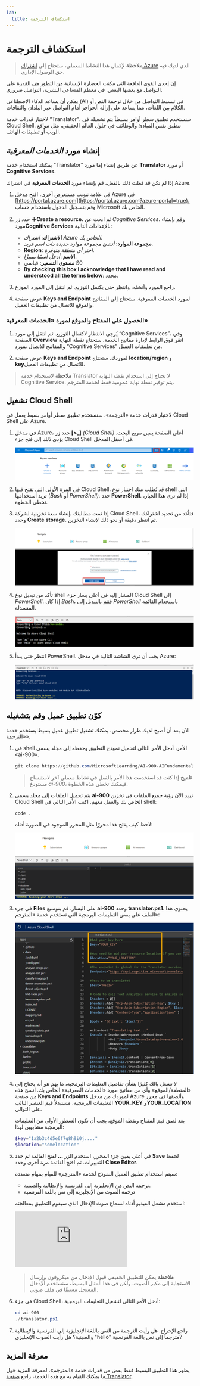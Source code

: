 ```yaml
---
lab:
  title: استكشاف الترجمة
---
```


# <a name="explore-translation"></a>استكشاف الترجمة

> **ملاحظة** لإكمال هذا النشاط المعملي، ستحتاج إلى [اشتراك Azure](https://azure.microsoft.com/free?azure-portal=true) الذي لديك فيه حق الوصول الإداري.

إن إحدى القوى الدافعة التي مكنت الحضارة الإنسانية من التطور هي القدرة على التواصل مع بعضها البعض. في معظم المساعي البشرية، التواصل ضروري.

يمكن أن يساعد الذكاء الاصطناعي (AI) في تبسيط التواصل من خلال ترجمة النص أو الكلام بين اللغات، مما يساعد على إزالة الحواجز أمام التواصل عبر البلدان والثقافات.

لاختبار قدرات خدمة “Translator”، سنستخدم تطبيق سطر أوامر بسيطاً يتم تشغيله في Cloud Shell. تنطبق نفس المبادئ والوظائف في حلول العالم الحقيقي، مثل مواقع الويب أو تطبيقات الهاتف.

## <a name="create-a-cognitive-services-resource"></a>إنشاء مورد *الخدمات المعرفية*

يمكنك استخدام خدمة "Translator" عن طريق إنشاء إما مورد **Translator** أو مورد **Cognitive Services**.

إذا لم تكن قد فعلت ذلك بالفعل، قم بإنشاء مورد **الخدمات المعرفية** في اشتراك Azure.

1. في علامة تبويب مستعرض أخرى، افتح مدخل Azure في [https://portal.azure.com](https://portal.azure.com?azure-portal=true)، وقم بتسجيل الدخول باستخدام حساب Microsoft الخاص بك.

1. حدد زر **&#65291;Create a resource**، ثم ابحث عن *Cognitive Services*، وقم بإنشاء مورد**Cognitive Services** بالإعدادات التالية:
    - **الاشتراك**: *اشتراك Azure الخاص بك*.
    - **مجموعة الموارد**: *أنشئ مجموعة موارد جديدة ذات اسم فريد*.
    - **Region**: *اختر أي منطقة متوفرة*.
    - **الاسم**: *أدخل اسمًا مميزًا*.
    - **مستوى التسعير**: قياسي S0
    - **By checking this box I acknowledge that I have read and understood all the terms below**: محدد.

1. راجع المورد وأنشئه، وانتظر حتى يكتمل التوزيع. ثم انتقل إلى المورد الموزع.

1. عرض صفحة **Keys and Endpoint** لمورد الخدمات المعرفية. ستحتاج إلى المفاتيح والموقع للاتصال من تطبيقات العميل.

### <a name="get-the-key-and-location-for-your-cognitive-services-resource"></a>الحصول على المفتاح والموقع لمورد «الخدمات المعرفية»

1. يُرجى الانتظار لاكتمال التوزيع. ثم انتقل إلى مورد “Cognitive Services”، وفي الصفحة **Overview** انقر فوق الرابط لإدارة مفاتيح الخدمة. ستحتاج نقطة النهاية والمفاتيح للاتصال بمورد “Cognitive Services” من تطبيقات العميل.

1. عرض صفحة **Keys and Endpoint** لموردك. ستحتاج **location/region** و **key**للاتصال من تطبيقات العميل.

> **ملاحظة** لاستخدام خدمة Translator لا تحتاج إلى استخدام نقطة النهاية Cognitive Service. يتم توفير نقطة نهاية عمومية فقط لخدمة المترجم. 

## <a name="run-cloud-shell"></a>تشغيل Cloud Shell

لاختبار قدرات خدمة «الترجمة»، سنستخدم تطبيق سطر أوامر بسيط يعمل في Cloud Shell على Azure. 

1. في مدخل Azure، حدد زر **[>_]** *(Cloud Shell)* أعلى الصفحة يمين مربع البحث. يؤدي ذلك إلى فتح جزء Cloud Shell في أسفل المدخل.

    ![بدء تشغيل Cloud Shell بالنقر على الرمز الموجود على يمين مربع البحث العلوي](media/translate-text-and-speech/powershell-portal-guide-1.png)

1. في المرة الأولى التي تفتح فيها Cloud Shell، قد يُطلب منك اختيار نوع shell التي تريد استخدامها (*Bash* أو *PowerShell).* حدد **PowerShell**. إذا لم ترى هذا الخيار، تخطي الخطوة.  

1. إذا تمت مطالبتك بإنشاء سعة تخزينية لشركة Cloud Shell، فتأكد من تحديد اشتراكك وحدد **Create storage**. ثم انتظر دقيقة أو نحو ذلك لإنشاء التخزين.

    ![أنشئ التخزين بالنقر فوق «confirm».](media/translate-text-and-speech/powershell-portal-guide-2.png)

1. تأكد من تبديل نوع shell المشار إليه في أعلى يسار جزء Cloud Shell إلى *PowerShell*. إذا كان *Bash*، فقم بالتبديل إلى *PowerShell* باستخدام القائمة المنسدلة. 

    ![كيفية العثور على القائمة المنسدلة ناحية اليسار للتبديل إلى PowerShell](media/translate-text-and-speech/powershell-portal-guide-3.png) 

1. انتظر حتى يبدأ PowerShell. يجب أن ترى الشاشة التالية في مدخل Azure:  

    ![انتظر حتى يبدأ PowerShell.](media/translate-text-and-speech/powershell-prompt.png)

## <a name="configure-and-run-a-client-application"></a>كوّن تطبيق عميل وقم بتشغيله

الآن بعد أن أصبح لديك طراز مخصص، يمكنك تشغيل تطبيق عميل بسيط يستخدم خدمة «الترجمة».

1. في shell الأمر، أدخل الأمر التالي لتحميل نموذج التطبيق وحفظه إلى مجلد يسمى «ai-900».

    ```PowerShell
    git clone https://github.com/MicrosoftLearning/AI-900-AIFundamentals ai-900
    ```

    >**تلميح** إذا كنت قد استخدمت هذا الأمر بالفعل في نشاط معملي آخر لاستنساخ مستودع *ai-900*، فيمكنك تخطي هذه الخطوة.

1. يتم تحميل الملفات إلى مجلد يسمى **ai-900** نريد الآن رؤية جميع الملفات في تخزين Cloud Shell الخاص بك والعمل معهم. اكتب الأمر التالي في shell: 

     ```PowerShell
    code .
    ```

    لاحظ كيف يفتح هذا محررًا مثل المحرر الموجود في الصورة أدناه: 

    ![محرر التعليمات البرمجية.](media/translate-text-and-speech/powershell-portal-guide-4.png)

1. في جزء **Files** على اليسار، قم بتوسيع **ai-900** وحدد **translator.ps1**. يحتوي هذا الملف على بعض التعليمات البرمجية التي تستخدم خدمة «المترجم»:

    ![المحرر الذي يحتوي على تعليمات برمجية لاستخدام خدمة «المترجم»](media/translate-text-and-speech/translate-code.png)

1. لا تشغل بالك كثيرًا بشأن تفاصيل التعليمات البرمجية، ما يهم هو أنه يحتاج إلى «المنطقة/الموقع» وأي من مفاتيح مورد «الخدمات المعرفية» الخاص بك. انسخ هذه من صفحة **Keys and Endpoints** لموردك من مدخل Azure وألصقها في محرر التعليمات البرمجية، مستبدلاً قيم العنصر النائب **YOUR_KEY** و**YOUR_LOCATION** على التوالي.

    بعد لصق قيم المفتاح ونقطة الموقع، يجب أن تكون السطور الأولى من التعليمات البرمجية مشابهين لهذا:

    ```PowerShell
    $key="1a2b3c4d5e6f7g8h9i0j...."
    $location="somelocation"
    ```

1. في أعلى يمين جزء المحرر، استخدم الزر **...** لفتح القائمة ثم حدد **Save** لحفظ التغييرات. ثم افتح القائمة مرة أخرى وحدد **Close Editor**.

    سيتم استخدام تطبيق العميل النموذج لخدمة «المترجم» للقيام بمهام متعددة:
    - ترجمة النص من الإنجليزية إلى الفرنسية والإيطالية والصينية.
    - ترجمة الصوت من الإنجليزية إلى نص باللغة الفرنسية

    استخدم مشغل الفيديو أدناه لسماع صوت الإدخال الذي سيقوم التطبيق بمعالجته:

    <div class="embeddedvideo"><iframe src="https://www.microsoft.com/videoplayer/embed/RWORN0" frameborder="0" allowfullscreen="true" data-linktype="external"></iframe></div>


    > **ملاحظة** يمكن للتطبيق الحقيقي قبول الإدخال من ميكروفون وإرسال الاستجابة إلى مكبر الصوت، ولكن في هذا المثال البسيط، سنستخدم الإدخال المسجل مسبقًا في ملف صوتي.

1. في جزء Cloud Shell، أدخل الأمر التالي لتشغيل التعليمات البرمجية:

    ```PowerShell
    cd ai-900
    ./translator.ps1
    ```

1. راجع الإخراج. هل رأيت الترجمة من النص باللغة الإنجليزية إلى الفرنسية والإيطالية والصينية؟  هل رأيت الصوت الإنجليزي "hello" مترجماً إلى نص باللغة الفرنسية?

## <a name="learn-more"></a>معرفة المزيد

يظهر هذا التطبيق البسيط فقط بعض من قدرات خدمة «المترجم». لمعرفة المزيد حول ما يمكنك القيام به مع هذه الخدمة، راجع [صفحة Translator](https://docs.microsoft.com/azure/cognitive-services/translator/translator-overview).